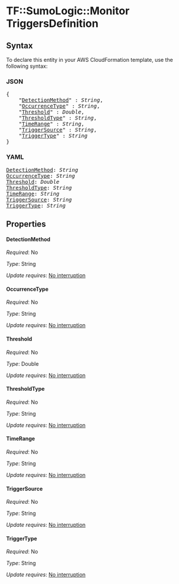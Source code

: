 # TF::SumoLogic::Monitor TriggersDefinition

## Syntax

To declare this entity in your AWS CloudFormation template, use the following syntax:

### JSON

<pre>
{
    "<a href="#detectionmethod" title="DetectionMethod">DetectionMethod</a>" : <i>String</i>,
    "<a href="#occurrencetype" title="OccurrenceType">OccurrenceType</a>" : <i>String</i>,
    "<a href="#threshold" title="Threshold">Threshold</a>" : <i>Double</i>,
    "<a href="#thresholdtype" title="ThresholdType">ThresholdType</a>" : <i>String</i>,
    "<a href="#timerange" title="TimeRange">TimeRange</a>" : <i>String</i>,
    "<a href="#triggersource" title="TriggerSource">TriggerSource</a>" : <i>String</i>,
    "<a href="#triggertype" title="TriggerType">TriggerType</a>" : <i>String</i>
}
</pre>

### YAML

<pre>
<a href="#detectionmethod" title="DetectionMethod">DetectionMethod</a>: <i>String</i>
<a href="#occurrencetype" title="OccurrenceType">OccurrenceType</a>: <i>String</i>
<a href="#threshold" title="Threshold">Threshold</a>: <i>Double</i>
<a href="#thresholdtype" title="ThresholdType">ThresholdType</a>: <i>String</i>
<a href="#timerange" title="TimeRange">TimeRange</a>: <i>String</i>
<a href="#triggersource" title="TriggerSource">TriggerSource</a>: <i>String</i>
<a href="#triggertype" title="TriggerType">TriggerType</a>: <i>String</i>
</pre>

## Properties

#### DetectionMethod

_Required_: No

_Type_: String

_Update requires_: [No interruption](https://docs.aws.amazon.com/AWSCloudFormation/latest/UserGuide/using-cfn-updating-stacks-update-behaviors.html#update-no-interrupt)

#### OccurrenceType

_Required_: No

_Type_: String

_Update requires_: [No interruption](https://docs.aws.amazon.com/AWSCloudFormation/latest/UserGuide/using-cfn-updating-stacks-update-behaviors.html#update-no-interrupt)

#### Threshold

_Required_: No

_Type_: Double

_Update requires_: [No interruption](https://docs.aws.amazon.com/AWSCloudFormation/latest/UserGuide/using-cfn-updating-stacks-update-behaviors.html#update-no-interrupt)

#### ThresholdType

_Required_: No

_Type_: String

_Update requires_: [No interruption](https://docs.aws.amazon.com/AWSCloudFormation/latest/UserGuide/using-cfn-updating-stacks-update-behaviors.html#update-no-interrupt)

#### TimeRange

_Required_: No

_Type_: String

_Update requires_: [No interruption](https://docs.aws.amazon.com/AWSCloudFormation/latest/UserGuide/using-cfn-updating-stacks-update-behaviors.html#update-no-interrupt)

#### TriggerSource

_Required_: No

_Type_: String

_Update requires_: [No interruption](https://docs.aws.amazon.com/AWSCloudFormation/latest/UserGuide/using-cfn-updating-stacks-update-behaviors.html#update-no-interrupt)

#### TriggerType

_Required_: No

_Type_: String

_Update requires_: [No interruption](https://docs.aws.amazon.com/AWSCloudFormation/latest/UserGuide/using-cfn-updating-stacks-update-behaviors.html#update-no-interrupt)

